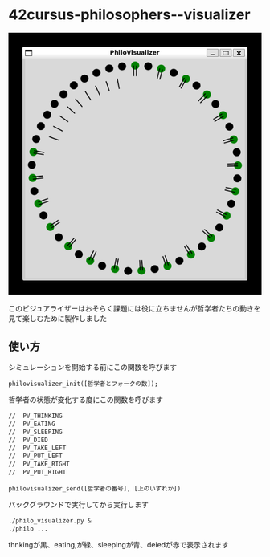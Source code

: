 # 42cursus-philosophers--visualizer

![スクリーンショット](image.png) 

このビジュアライザーはおそらく課題には役に立ちませんが哲学者たちの動きを見て楽しむために製作しました

## 使い方
シミュレーションを開始する前にこの関数を呼びます
```
philovisualizer_init([哲学者とフォークの数]);
```

哲学者の状態が変化する度にこの関数を呼びます
```
//	PV_THINKING
//	PV_EATING
//	PV_SLEEPING
//	PV_DIED
//	PV_TAKE_LEFT
//	PV_PUT_LEFT
//	PV_TAKE_RIGHT
//	PV_PUT_RIGHT

philovisualizer_send([哲学者の番号], [上のいずれか])
```

バックグラウンドで実行してから実行します
```
./philo_visualizer.py &
./philo ...
```

thnkingが黒、eating,が緑、sleepingが青、deiedが赤で表示されます
